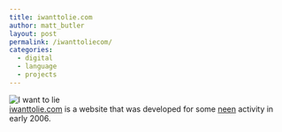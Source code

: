 ```yaml
---
title: iwanttolie.com
author: matt_butler
layout: post
permalink: /iwanttoliecom/
categories:
  - digital
  - language
  - projects
---
```

![I want to lie][1]  
[iwanttolie.com][2] is a website that was developed for some [neen][3] activity in early 2006.

 [1]: http://www.mbutler.org/images/iwanttolie.jpg
 [2]: http://www.iwanttolie.com
 [3]: http://www.neen.org